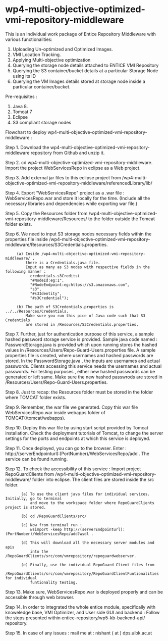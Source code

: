 # wp4-multi-objective-optimized-vmi-repository-middleware
This is an Individual work package of Entice Repository Middleware with various functionalities:

1. Uploading Un-optimized and Optimized Images.
2. VMI Location Tracking.
3. Applying Multi-objective optimization
4. Querying the storage node details attached to ENTICE VMI Repository
5. Querying the S3 container/bucket details at a particular Storage Node using its ID
6. Querying the VM Images details stored at storage node inside a particular container/bucket.


Pre-requisites :

1. Java 8.
2. Tomcat 7 
3. Eclipse 
4. S3 compliant storage nodes


Flowchart to deploy wp4-multi-objective-optimized-vmi-repository-middleware :

Step 1. Download the wp4-multi-objective-optimized-vmi-repository-middleware repository from Github and unzip it.

Step 2. cd wp4-multi-objective-optimized-vmi-repository-middleware. Import the project WebServicesRepo in eclipse 
        as a Web project.

Step 3. Add external jar files to this eclipse project from 
        /wp4-multi-objective-optimized-vmi-repository-middleware/referencedLibrary/lib/

Step 4. Export "WebServicesRepo" project as a .war file : WebServicesRepo.war and store it locally for the time. 
        (Include all the necessary libraries and dependencies while exporting war file.) 

Step 5. Copy the Resources folder from /wp4-multi-objective-optimized-vmi-repository-middleware/Resources/ 
        to the folder outside the Tomcat folder exists.

Step 6. We need to input S3 storage nodes necessary fields within the properties file inside 
        /wp4-multi-objective-optimized-vmi-repository-middleware/Resources/S3Credentials.properties. 

	     (a) Inside /wp4-multi-objective-optimized-vmi-repository-middleware/ , 
	         there is a Credentials.java file. 
	         Input as many as S3 nodes with respective fields in the following manner :
		       credentials.s3Credits(
		       "#NodeId:eg:1", 
		       "#NodeEndpoint:eg:https://s3.amazonaws.com", 
		       "s3", 
		       "#s3Identity", 
		       "#s3Credential");

	     (b) The path of S3Credentials.properties is ../../Resources/Credentials. 
	     	 Make sure you run this pice of Java code such that S3 Credentials 
	     	 are stored in /Resources/S3Credentials.properties.


Step 7. Further, just for authentication purpose of this service, a sample hashed password storage 
        service is provided. Sample java code named : PasswordStorage.java is provided which upon 
        running stores the hashed values in /Resources/Users/Repo-Guard-Users.properties file. A 
        sample properties file is created, where usernames and hashed passwords are stored. In the 
        PasswordStorage.java , the inputs are usernames and actual passwords. Clients accessing this 
        service needs the usernames and actual passwords. For testing purposes , either new hashed 
        passwords can be generated or left same. Make sure the new hashed passwrods are stored in 
	/Resources/Users/Repo-Guard-Users.properties.


Step 8. Just to recap: the Resources folder must be stored in the folder where TOMCAT folder exists.

Step 9. Remember, the war file we generated. Copy this war file WebServicesRepo.war inside webapps folder 
        of TOMCAT(/tomcat/webapps). 

Step 10. Deploy this war file by using start script provided by Tomcat installation. Check the deployment 
         tutorials of Tomcat, to change the server settings for the ports and endpoints at which this service 
         is deployed. 


Step 11. Once deployed, you can go to the browser. 
	 Enter : http://(serverEndpointurl):(PortNumber)/WebServicesRepo/add . 
         The service can be found running.

Step 12. To check the accessibility of this service : Import project RepoGuardClients from 
         /wp4-multi-objective-optimized-vmi-repository-middleware/ folder into eclipse. 
         The client files are stored inside the src folder.

	       (a) To use the client java files for individual services. Initially, go to terminal 
	           and move to the workspace folder where RepoGuardClients project is stored. 

	       (b) cd /RepoGuardClients/src/

	       (c) Now from terminal run : 
	           wsimport -keep http://(serverEndpointurl):(PortNumber)/WebServicesRepo/add?wsdl .

	       (d) This will download all the necessary server modules and apis 
	           into the /RepoGuardClients/src/com/vmrepository/repoguardwebserver.

	       (e) Finally, use the individual RepoGuard Client files from   
	       	   /RepoGuardClients/src/com/vmrepository/RepoGuardClientFuntionalities for individual
	           funtionality testing.

Step 13. Make sure, WebServicesRepo.war is deployed properly and can be accessible through web browser.

Step 14. In order to integrated the whole entice module, specifically with knoweledge base, VMI Optimizer, 
         and User side GUI and backend : Follow the steps presented within entice-repository/wp5-kb-backend-api/
         repository.



Step 15. In case of any issues : mail me at : nishant ( at ) dps.uibk.ac.at
